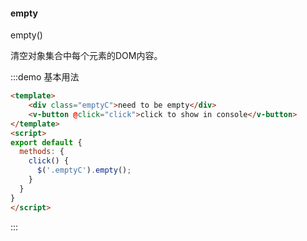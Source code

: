 #### empty

empty()

清空对象集合中每个元素的DOM内容。

:::demo 基本用法
```html
<template>
    <div class="emptyC">need to be empty</div>
    <v-button @click="click">click to show in console</v-button>
</template>
<script>
export default {
  methods: {
    click() {
      $('.emptyC').empty();
    }
  }
}
</script>
```
:::
